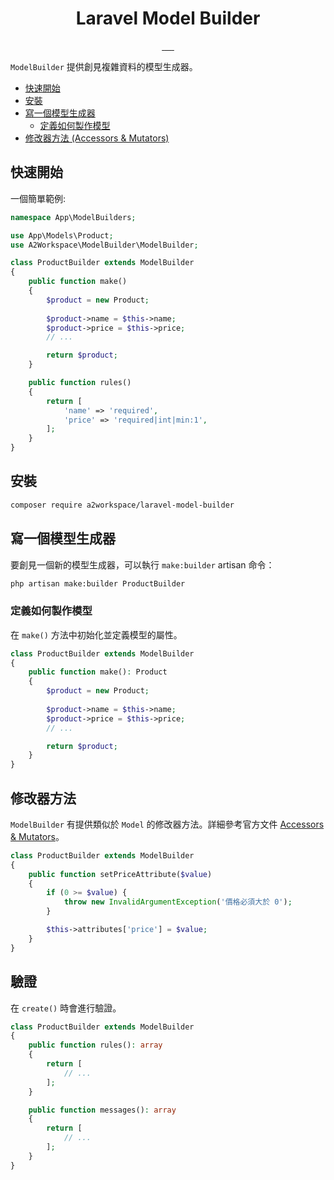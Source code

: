 <h1 align="center">Laravel Model Builder</h1>
<p align="center">
<a href="https://github.com/A2Workspace/laravel-model-builder">
    <img alt="" src="https://github.com/A2Workspace/laravel-model-builder/actions/workflows/coverage.yml/badge.svg">
</a>
<a href="https://github.com/A2Workspace/laravel-model-builder">
    <img alt="" src="https://img.shields.io/github/workflow/status/A2Workspace/laravel-model-builder/tests?style=flat-square">
</a>
<a href="https://codecov.io/gh/A2Workspace/laravel-model-builder">
    <img alt="" src="https://img.shields.io/codecov/c/github/A2Workspace/laravel-model-builder.svg?style=flat-square">
</a>
<a href="https://github.com/A2Workspace/laravel-model-builder/blob/master/LICENSE">
    <img alt="" src="https://img.shields.io/github/license/A2Workspace/laravel-model-builder?style=flat-square">
</a>
<a href="https://packagist.org/packages/a2workspace/laravel-model-builder">
    <img alt="" src="https://img.shields.io/packagist/v/a2workspace/laravel-model-builder.svg?style=flat-square">
</a>
<a href="https://packagist.org/packages/a2workspace/laravel-model-builder">
    <img alt="" src="https://img.shields.io/packagist/dt/a2workspace/laravel-model-builder.svg?style=flat-square">
</a>
</p>

`ModelBuilder` 提供創見複雜資料的模型生成器。

- [快速開始](##快速開始)
- [安裝](##安裝)
- [寫一個模型生成器](##寫一個模型生成器)
  - [定義如何製作模型](##定義如何製作模型)
- [修改器方法 (Accessors & Mutators)](##修改器方法)

## 快速開始

一個簡單範例:
```php
namespace App\ModelBuilders;

use App\Models\Product;
use A2Workspace\ModelBuilder\ModelBuilder;

class ProductBuilder extends ModelBuilder
{
    public function make()
    {
        $product = new Product;
        
        $product->name = $this->name;
        $product->price = $this->price;
        // ...

        return $product;
    }

    public function rules()
    {
        return [
            'name' => 'required',
            'price' => 'required|int|min:1',
        ];
    }
}
```

## 安裝

```bash
composer require a2workspace/laravel-model-builder
```

## 寫一個模型生成器

要創見一個新的模型生成器，可以執行 `make:builder` artisan 命令：

```bash
php artisan make:builder ProductBuilder
```

### 定義如何製作模型

在 `make()` 方法中初始化並定義模型的屬性。

```php
class ProductBuilder extends ModelBuilder
{
    public function make(): Product
    {
        $product = new Product;
        
        $product->name = $this->name;
        $product->price = $this->price;
        // ...

        return $product;
    }
}
```

## 修改器方法

`ModelBuilder` 有提供類似於 `Model` 的修改器方法。詳細參考官方文件 [Accessors & Mutators](https://laravel.com/docs/8.x/eloquent-mutators#accessors-and-mutators)。

```php
class ProductBuilder extends ModelBuilder
{
    public function setPriceAttribute($value)
    {
        if (0 >= $value) {
            throw new InvalidArgumentException('價格必須大於 0');
        }

        $this->attributes['price'] = $value;
    }
}
```

## 驗證

在 `create()` 時會進行驗證。

```php
class ProductBuilder extends ModelBuilder
{
    public function rules(): array
    {
        return [
            // ...
        ];
    }

    public function messages(): array
    {
        return [
            // ...
        ];
    }
}
```